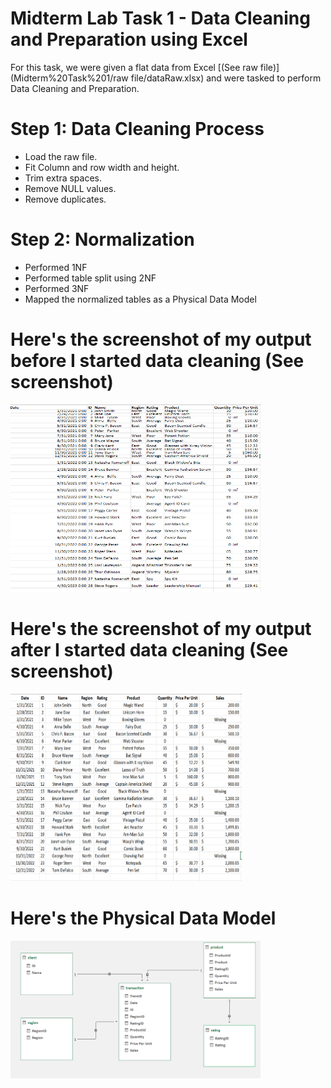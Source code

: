 # Midterm Lab Task 1 - Data Cleaning and Preparation using Excel
For this task, we were given a flat data from Excel [(See raw file)](Midterm%20Task%201/raw file/dataRaw.xlsx) and were tasked to perform Data Cleaning and Preparation.
# Step 1: Data Cleaning Process
- Load the raw file.
- Fit Column and row width and height.
- Trim extra spaces.
- Remove NULL values.
- Remove duplicates.
# Step 2: Normalization
- Performed 1NF
- Performed table split using 2NF
- Performed 3NF
- Mapped the normalized tables as a Physical Data Model
# Here's the screenshot of my output before I started data cleaning (See screenshot)
<img src="images/before.png" alt="Alt Text" width="400" height="300">

# Here's the screenshot of my output after I started data cleaning (See screenshot)
<img src="images/after.png" alt="Alt Text" width="370" height="300">

# Here's the Physical Data Model
<img src="images/erd.png" alt="Alt Text" width="400" height="220">
